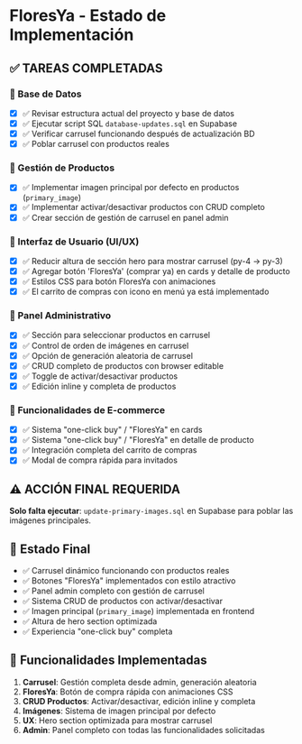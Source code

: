 # FloresYa - Estado de Implementación

## ✅ TAREAS COMPLETADAS

### 🔹 Base de Datos
- [x] ✅ Revisar estructura actual del proyecto y base de datos
- [x] ✅ Ejecutar script SQL `database-updates.sql` en Supabase
- [x] ✅ Verificar carrusel funcionando después de actualización BD
- [x] ✅ Poblar carrusel con productos reales

### 🔹 Gestión de Productos
- [x] ✅ Implementar imagen principal por defecto en productos (`primary_image`)
- [x] ✅ Implementar activar/desactivar productos con CRUD completo
- [x] ✅ Crear sección de gestión de carrusel en panel admin

### 🔹 Interfaz de Usuario (UI/UX)
- [x] ✅ Reducir altura de sección hero para mostrar carrusel (py-4 → py-3)
- [x] ✅ Agregar botón 'FloresYa' (comprar ya) en cards y detalle de producto
- [x] ✅ Estilos CSS para botón FloresYa con animaciones
- [x] ✅ El carrito de compras con icono en menú ya está implementado

### 🔹 Panel Administrativo
- [x] ✅ Sección para seleccionar productos en carrusel
- [x] ✅ Control de orden de imágenes en carrusel  
- [x] ✅ Opción de generación aleatoria de carrusel
- [x] ✅ CRUD completo de productos con browser editable
- [x] ✅ Toggle de activar/desactivar productos
- [x] ✅ Edición inline y completa de productos

### 🔹 Funcionalidades de E-commerce
- [x] ✅ Sistema "one-click buy" / "FloresYa" en cards
- [x] ✅ Sistema "one-click buy" / "FloresYa" en detalle de producto
- [x] ✅ Integración completa del carrito de compras
- [x] ✅ Modal de compra rápida para invitados

## ⚠️ ACCIÓN FINAL REQUERIDA
**Solo falta ejecutar**: `update-primary-images.sql` en Supabase para poblar las imágenes principales.

## 🚀 Estado Final
- ✅ Carrusel dinámico funcionando con productos reales
- ✅ Botones "FloresYa" implementados con estilo atractivo
- ✅ Panel admin completo con gestión de carrusel
- ✅ Sistema CRUD de productos con activar/desactivar
- ✅ Imagen principal (`primary_image`) implementada en frontend
- ✅ Altura de hero section optimizada
- ✅ Experiencia "one-click buy" completa

## 🎯 Funcionalidades Implementadas
1. **Carrusel**: Gestión completa desde admin, generación aleatoria
2. **FloresYa**: Botón de compra rápida con animaciones CSS
3. **CRUD Productos**: Activar/desactivar, edición inline y completa
4. **Imágenes**: Sistema de imagen principal por defecto
5. **UX**: Hero section optimizada para mostrar carrusel
6. **Admin**: Panel completo con todas las funcionalidades solicitadas
